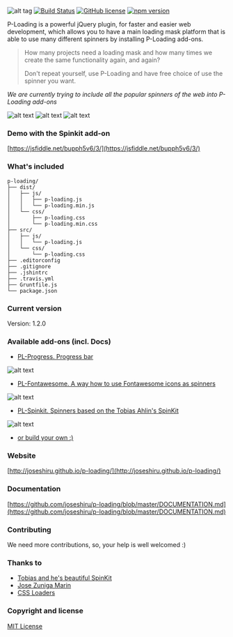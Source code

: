 ![alt tag](http://i.imgur.com/M9LqM46.png?1 "P-Loading") [![Build Status](https://travis-ci.org/joseshiru/p-loading.svg?branch=master)](https://travis-ci.org/joseshiru/p-loading.svg?branch=master) [![GitHub license](https://img.shields.io/badge/license-MIT-blue.svg)](https://raw.githubusercontent.com/joseshiru/p-loading/master/LICENSE) [![npm version](https://badge.fury.io/js/p-loading.svg)](https://badge.fury.io/js/p-loading)

P-Loading is a powerful jQuery plugin, for faster and easier web development, which allows you to have a main  loading mask platform that is able to use many different spinners by installing P-Loading add-ons.

>How many projects need a loading mask and how many times we create the same functionality again, and again?
>
>Don't repeat yourself, use P-Loading and have free choice of use the spinner you want.

*We are currently trying to include all the popular spinners of the web into P-Loading add-ons*

![alt text](https://s32.postimg.org/avb63a879/plprogress.gif "demo default spinner")
![alt text](https://s32.postimg.org/f116tc4tx/plprogress.gif "demo progress bar")
![alt text](https://s31.postimg.org/j43p8kg23/plprogress.gif "demo fontawesome spinner")

### Demo with the Spinkit add-on

[https://jsfiddle.net/bupph5v6/3/](https://jsfiddle.net/bupph5v6/3/)

### What's included

```
p-loading/
├── dist/
│   ├── js/
│   │   ├── p-loading.js
│   │   └── p-loading.min.js
│   └── css/
│       ├── p-loading.css
│       └── p-loading.min.css
├── src/
│   ├── js/
│   │   └── p-loading.js
│   └── css/
│       └── p-loading.css
├── .editorconfig
├── .gitignore
├── .jshintrc
├── .travis.yml
├── Gruntfile.js
└── package.json
```
### Current version
  Version: 1.2.0


### Available add-ons (incl. Docs)
+ [PL-Progress. Progress bar](https://github.com/joseshiru/pl-progress)

![alt text](https://s32.postimg.org/f116tc4tx/plprogress.gif "demo progress bar")

+ [PL-Fontawesome. A way how to use Fontawesome icons as spinners](https://github.com/joseshiru/pl-fontawesome)
 
![alt text](https://s27.postimg.org/cayz1ye5f/pl_fontawesome.gif "demo")

+ [PL-Spinkit. Spinners based on the Tobias Ahlin's SpinKit ](https://github.com/joseshiru/pl-spinkit)

![alt text](https://s10.postimg.org/dwe3uy4p5/pl_spinkit.gif "demo")

+ [or build your own :)](https://github.com/joseshiru/p-loading/blob/master/CREATE_PLUGIN.md)



### Website
[http://joseshiru.github.io/p-loading/](http://joseshiru.github.io/p-loading/)

### Documentation
[https://github.com/joseshiru/p-loading/blob/master/DOCUMENTATION.md](https://github.com/joseshiru/p-loading/blob/master/DOCUMENTATION.md)

### Contributing
  We need more contributions, so, your help is well welcomed :)

### Thanks to
 * [Tobias and he's beautiful SpinKit](https://github.com/tobiasahlin/SpinKit)
 * [Jose Zuniga Marin](https://github.com/joseshiru)
 * [CSS Loaders](https://github.com/lukehaas/css-loaders)
 
### Copyright and license
[MIT License](https://github.com/joseshiru/p-loading/blob/master/LICENSE)
